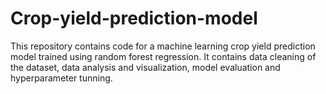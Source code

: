 # Crop-yield-prediction-model
This repository contains code for a machine learning crop yield prediction model trained using random forest regression. It contains data cleaning of the dataset, data analysis and visualization, model evaluation and hyperparameter tunning. 
